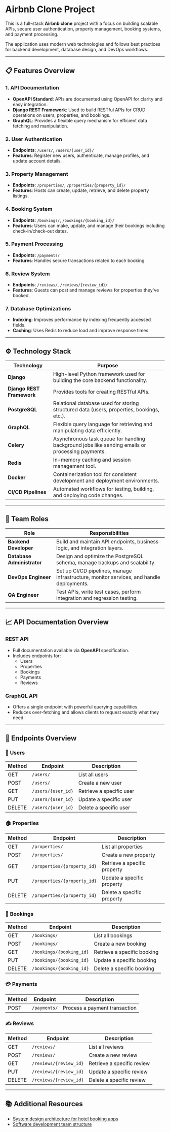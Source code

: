 # Airbnb Clone Project

This is a full-stack **Airbnb clone** project with a focus on building scalable APIs, secure user authentication, property management, booking systems, and payment processing.

The application uses modern web technologies and follows best practices for backend development, database design, and DevOps workflows.

---

## 📋 Features Overview

### 1. API Documentation
- **OpenAPI Standard**: APIs are documented using OpenAPI for clarity and easy integration.
- **Django REST Framework**: Used to build RESTful APIs for CRUD operations on users, properties, and bookings.
- **GraphQL**: Provides a flexible query mechanism for efficient data fetching and manipulation.

### 2. User Authentication
- **Endpoints**: `/users/`, `/users/{user_id}/`
- **Features**: Register new users, authenticate, manage profiles, and update account details.

### 3. Property Management
- **Endpoints**: `/properties/`, `/properties/{property_id}/`
- **Features**: Hosts can create, update, retrieve, and delete property listings.

### 4. Booking System
- **Endpoints**: `/bookings/`, `/bookings/{booking_id}/`
- **Features**: Users can make, update, and manage their bookings including check-in/check-out dates.

### 5. Payment Processing
- **Endpoints**: `/payments/`
- **Features**: Handles secure transactions related to each booking.

### 6. Review System
- **Endpoints**: `/reviews/`, `/reviews/{review_id}/`
- **Features**: Guests can post and manage reviews for properties they've booked.

### 7. Database Optimizations
- **Indexing**: Improves performance by indexing frequently accessed fields.
- **Caching**: Uses Redis to reduce load and improve response times.

---

## ⚙️ Technology Stack

| Technology              | Purpose |
|------------------------|---------|
| **Django**             | High-level Python framework used for building the core backend functionality. |
| **Django REST Framework** | Provides tools for creating RESTful APIs. |
| **PostgreSQL**         | Relational database used for storing structured data (users, properties, bookings, etc.). |
| **GraphQL**            | Flexible query language for retrieving and manipulating data efficiently. |
| **Celery**             | Asynchronous task queue for handling background jobs like sending emails or processing payments. |
| **Redis**              | In-memory caching and session management tool. |
| **Docker**             | Containerization tool for consistent development and deployment environments. |
| **CI/CD Pipelines**    | Automated workflows for testing, building, and deploying code changes. |

---

## 👥 Team Roles

| Role                  | Responsibilities |
|-----------------------|------------------|
| **Backend Developer** | Build and maintain API endpoints, business logic, and integration layers. |
| **Database Administrator** | Design and optimize the PostgreSQL schema, manage backups and scalability. |
| **DevOps Engineer**   | Set up CI/CD pipelines, manage infrastructure, monitor services, and handle deployments. |
| **QA Engineer**       | Test APIs, write test cases, perform integration and regression testing. |

---

## 📈 API Documentation Overview

### REST API
- Full documentation available via **OpenAPI** specification.
- Includes endpoints for:
  - Users
  - Properties
  - Bookings
  - Payments
  - Reviews

### GraphQL API
- Offers a single endpoint with powerful querying capabilities.
- Reduces over-fetching and allows clients to request exactly what they need.

---

## 📌 Endpoints Overview

### 🔐 **Users**

| Method | Endpoint           | Description                     |
|--------|--------------------|---------------------------------|
| GET    | `/users/`          | List all users                  |
| POST   | `/users/`          | Create a new user               |
| GET    | `/users/{user_id}` | Retrieve a specific user        |
| PUT    | `/users/{user_id}` | Update a specific user          |
| DELETE | `/users/{user_id}` | Delete a specific user          |

### 🏠 **Properties**

| Method | Endpoint               | Description                       |
|--------|------------------------|-----------------------------------|
| GET    | `/properties/`         | List all properties               |
| POST   | `/properties/`         | Create a new property             |
| GET    | `/properties/{property_id}` | Retrieve a specific property |
| PUT    | `/properties/{property_id}` | Update a specific property   |
| DELETE | `/properties/{property_id}` | Delete a specific property   |

### 📅 **Bookings**

| Method | Endpoint              | Description                      |
|--------|-----------------------|----------------------------------|
| GET    | `/bookings/`          | List all bookings                |
| POST   | `/bookings/`          | Create a new booking             |
| GET    | `/bookings/{booking_id}` | Retrieve a specific booking   |
| PUT    | `/bookings/{booking_id}` | Update a specific booking     |
| DELETE | `/bookings/{booking_id}` | Delete a specific booking     |

### 💳 **Payments**

| Method | Endpoint        | Description                     |
|--------|-----------------|---------------------------------|
| POST   | `/payments/`    | Process a payment transaction   |

### ✍️ **Reviews**

| Method | Endpoint             | Description                      |
|--------|----------------------|----------------------------------|
| GET    | `/reviews/`          | List all reviews                 |
| POST   | `/reviews/`          | Create a new review              |
| GET    | `/reviews/{review_id}` | Retrieve a specific review    |
| PUT    | `/reviews/{review_id}` | Update a specific review      |
| DELETE | `/reviews/{review_id}` | Delete a specific review      |

---

## 📚 Additional Resources

- [System design architecture for hotel booking apps](#)
- [Software development team structure](#)